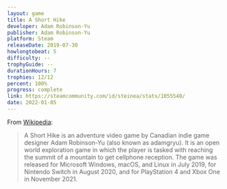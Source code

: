 ```yaml
---
layout: game
title: A Short Hike
developer: Adam Robinson-Yu
publisher: Adam Robinson-Yu
platform: Steam
releaseDate: 2019-07-30
howlongtobeat: 5
difficulty: --
trophyGuide: --
durationHours: 7
trophies: 12/12
percent: 100%
progress: complete
link: https://steamcommunity.com/id/steinea/stats/1055540/
date: 2022-01-05
---
```


From [Wikipedia](https://en.wikipedia.org/wiki/A_Short_Hike):

> A Short Hike is an adventure video game by Canadian indie game designer Adam Robinson-Yu (also known as adamgryu). It is an open world exploration game in which the player is tasked with reaching the summit of a mountain to get cellphone reception. The game was released for Microsoft Windows, macOS, and Linux in July 2019, for Nintendo Switch in August 2020, and for PlayStation 4 and Xbox One in November 2021.
